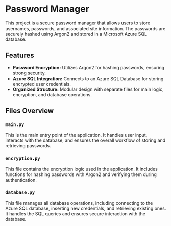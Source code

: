 # Password Manager

This project is a secure password manager that allows users to store usernames, passwords, and associated site information. The passwords are securely hashed using Argon2 and stored in a Microsoft Azure SQL database.

## Features

- **Password Encryption:** Utilizes Argon2 for hashing passwords, ensuring strong security.
- **Azure SQL Integration:** Connects to an Azure SQL Database for storing encrypted user credentials.
- **Organized Structure:** Modular design with separate files for main logic, encryption, and database operations.

## Files Overview

### `main.py`

This is the main entry point of the application. It handles user input, interacts with the database, and ensures the overall workflow of storing and retrieving passwords.

### `encryption.py`

This file contains the encryption logic used in the application. It includes functions for hashing passwords with Argon2 and verifying them during authentication.

### `database.py`

This file manages all database operations, including connecting to the Azure SQL database, inserting new credentials, and retrieving existing ones. It handles the SQL queries and ensures secure interaction with the database.
